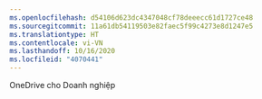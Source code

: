 ```yaml
---
ms.openlocfilehash: d54106d623dc4347048cf78deeecc61d1727ce48
ms.sourcegitcommit: 11a61db54119503e82faec5f99c4273e8d1247e5
ms.translationtype: HT
ms.contentlocale: vi-VN
ms.lasthandoff: 10/16/2020
ms.locfileid: "4070441"
---
```

OneDrive cho Doanh nghiệp
